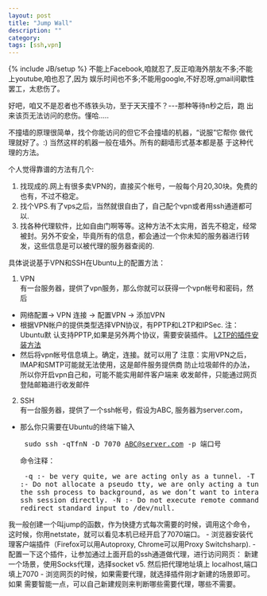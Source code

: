```yaml
---
layout: post
title: "Jump Wall"
description: ""
category: 
tags: [ssh,vpn]
---
```

{% include JB/setup %}
不能上Facebook,咱就忍了,反正咱海外朋友不多;不能上youtube,咱也忍了,因为
娱乐时间也不多;不能用google,不好忍呀,gmail间歇性罢工，太悲伤了。

好吧，咱又不是忍者也不练铁头功，至于天天撞不？---那种等待n秒之后，跑
出来该页无法访问的悲伤。懂哈.....

不撞墙的原理很简单，找个你能访问的但它不会撞墙的机器，“说服”它帮你
做代理就好了。:) 当然这样的机器一般在墙外。所有的翻墙形式基本都是基
于这种代理的方法。

个人觉得靠谱的方法有几个:

1. 找现成的.网上有很多卖VPN的，直接买个帐号，一般每个月20,30块。免费的也有，不过不稳定。
2. 找个VPS.有了vps之后，当然就很自由了，自己配个vpn或者用ssh通道都可以.
3. 找各种代理软件，比如自由门啊等等。这种方法不太实用，首先不稳定，经常被封。另外不安全，毕竟所有的信息，都会通过一个你未知的服务器进行转发，这些信息是可以被代理的服务器查阅的.

具体说说基于VPN和SSH在Ubuntu上的配置方法：

1. VPN  
有一台服务器，提供了vpn服务，那么你就可以获得一个vpn帐号和密码，然后
 - 网络配置-> VPN 连接 -> 配置VPN -> 添加VPN
 - 根据VPN帐户的提供类型选择VPN协议，有PPTP和L2TP和IPSec. 注：Ubuntu默
   认支持PPTP,如果是另外两个协议，需要安装插件。 [L2TP的插件安装方法](http://www.cherrot.com/2012/03/network-manager-l2tp-vpn-plugin-ipsec-supported)
 - 然后将vpn帐号信息填上。确定，连接。就可以用了
注意：实用VPN之后，IMAP和SMTP可能就无法使用，这是邮件服务提供商
防止垃圾邮件的办法，所以你开启vpn自己和，可能不能实用邮件客户端来
收发邮件，只能通过网页登陆邮箱进行收发邮件

2. SSH  
有一台服务器，提供了一个ssh帐号，假设为ABC, 服务器为server.com，
 - 那么你只需要在Ubuntu的终端下输入<pre>     sudo ssh -qTfnN -D 7070 ABC@server.com -p 端口号</pre>
命令注释：<pre>
-q :- be very quite, we are acting only as a tunnel.
-T :- Do not allocate a pseudo tty, we are only acting a tunnel.
-f :- move the ssh process to background, as we don’t want to interact with this ssh session directly.
-N :- Do not execute remote command.
-n :- redirect standard input to /dev/null.
</pre>
我一般创建一个叫jump的函数，作为快捷方式每次需要的时候，调用这个命令，
这时候，你用netstate，就可以看见本机已经开启了7070端口。
 - 浏览器安装代理客户端插件（Firefox可以用Autoproxy, Chrome可以用Proxy
Switchsharp).
 - 配置一下这个插件，让参加通过上面开启的ssh通道做代理，进行访问网页： 新建一个场景，使用Socks代理，选择socket v5. 然后把代理地址填上
localhost,端口填上7070
 - 浏览网页的时候，如果需要代理，就选择插件刚才新建的场景即可。如果
需要智能一点，可以自己新建规则来判断哪些需要代理，哪些不需要。
